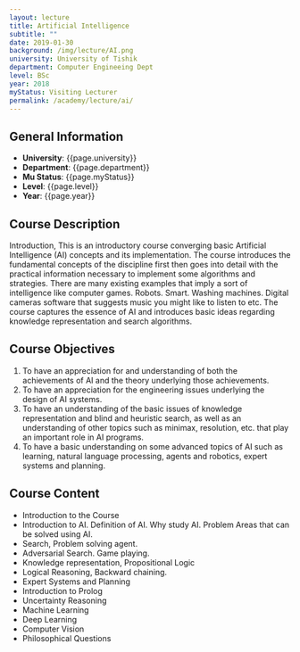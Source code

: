 ```yaml
---
layout: lecture
title: Artificial Intelligence
subtitle: ""
date: 2019-01-30
background: /img/lecture/AI.png
university: University of Tishik
department: Computer Engineeing Dept
level: BSc
year: 2018
myStatus: Visiting Lecturer
permalink: /academy/lecture/ai/
---
```


## General Information

- **University**: {{page.university}}
- **Department**: {{page.department}}
- **Mu Status**: {{page.myStatus}}
- **Level**: {{page.level}}
- **Year**: {{page.year}}

## Course Description

Introduction, This is an introductory course converging basic Artificial Intelligence (AI) concepts and its implementation. The course introduces the fundamental concepts of the discipline first then goes into detail with the practical information necessary to implement some algorithms and strategies. There are many existing examples that imply a sort of intelligence like computer games. Robots. Smart. Washing machines. Digital cameras software that suggests music you might like to listen to etc. The course captures the essence of AI and introduces basic ideas regarding knowledge representation and search algorithms.

## Course Objectives

1. To have an appreciation for and understanding of both the achievements of AI and the
   theory underlying those achievements.
1. To have an appreciation for the engineering
   issues underlying the design of AI systems.
1. To have an understanding of the basic issues
   of knowledge representation and blind and heuristic search, as well as an understanding of
   other topics such as minimax, resolution, etc. that play an important role in AI programs.
1. To have a basic understanding on some advanced topics of AI such as learning, natural
   language processing, agents and robotics, expert systems and planning.

## Course Content

- Introduction to the Course
- Introduction to AI. Definition of AI. Why study AI. Problem Areas that can be solved using AI.
- Search, Problem solving agent.
- Adversarial Search. Game playing.
- Knowledge representation, Propositional Logic
- Logical Reasoning, Backward chaining.
- Expert Systems and Planning
- Introduction to Prolog
- Uncertainty Reasoning
- Machine Learning
- Deep Learning
- Computer Vision
- Philosophical Questions
